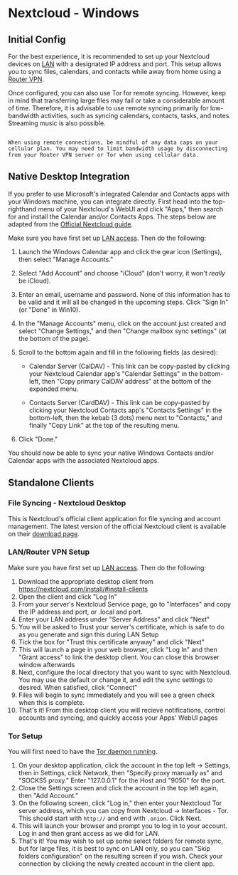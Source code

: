 # Nextcloud - Windows

## Initial Config

For the best experience, it is recommended to set up your Nextcloud devices on [LAN](/user-manual/connecting-locally.md) with a designated IP address and port. This setup allows you to sync files, calendars, and contacts while away from home using a [Router VPN](/user-manual/connecting-remotely/router-vpn.md).

Once configured, you can also use Tor for remote syncing. However, keep in mind that transferring large files may fail or take a considerable amount of time. Therefore, it is advisable to use remote syncing primarily for low-bandwidth activities, such as syncing calendars, contacts, tasks, and notes. Streaming music is also possible.

```admonish warning

When using remote connections, be mindful of any data caps on your cellular plan. You may need to limit bandwidth usage by disconnecting from your Router VPN server or Tor when using cellular data.

```

## Native Desktop Integration

If you prefer to use Microsoft's integrated Calendar and Contacts apps with your Windows machine, you can integrate directly. First head into the top-righthand menu of your Nextcloud's WebUI and click "Apps," then search for and install the Calendar and/or Contacts Apps. The steps below are adapted from the [Official Nextcloud guide](https://docs.nextcloud.com/server/24/user_manual/en/groupware/sync_windows10.html).

Make sure you have first set up [LAN access](/device-guides/windows/ca.md). Then do the following:

1. Launch the Windows Calendar app and click the gear icon (Settings), then select "Manage Accounts."

1. Select "Add Account" and choose "iCloud" (don't worry, it won't _really_ be iCloud).

1. Enter an email, username and password. None of this information has to be valid and it will all be changed in the upcoming steps. Click "Sign In" (or "Done" in Win10).

1. In the "Manage Accounts" menu, click on the account just created and select "Change Settings," and then "Change mailbox sync settings" (at the bottom of the page).

1. Scroll to the bottom again and fill in the following fields (as desired):

   - Calendar Server (CalDAV) - This link can be copy-pasted by clicking your Nextcloud Calendar app's "Calendar Settings" in the bottom-left, then "Copy primary CalDAV address" at the bottom of the expanded menu.

   - Contacts Server (CardDAV) - This link can be copy-pasted by clicking your Nextcloud Contacts app's "Contacts Settings" in the bottom-left, then the kebab (3 dots) menu next to "Contacts," and finally "Copy Link" at the top of the resulting menu.

1. Click "Done."

You should now be able to sync your native Windows Contacts and/or Calendar apps with the associated Nextcloud apps.

## Standalone Clients

### File Syncing - Nextcloud Desktop

This is Nextcloud's official client application for file syncing and account management. The latest version of the official Nextcloud client is available on their [download page](https://nextcloud.com/install/#install-clients).

### LAN/Router VPN Setup

Make sure you have first set up [LAN access](/device-guides/windows/ca.md). Then do the following:

1. Download the appropriate desktop client from https://nextcloud.com/install/#install-clients
1. Open the client and click "Log In"
1. From your server's Nextcloud Service page, go to "Interfaces" and copy the IP address and port, or .local and port.
1. Enter your LAN address under "Server Address" and click "Next"
1. You will be asked to Trust your server's certificate, which is safe to do as you generate and sign this during LAN Setup
1. Tick the box for "Trust this certificate anyway" and click "Next"
1. This will launch a page in your web browser, click "Log In" and then "Grant access" to link the desktop client. You can close this browser window afterwards
1. Next, configure the local directory that you want to sync with Nextcloud. You may use the default or change it, and edit the sync settings to desired. When satisfied, click "Connect"
1. Files will begin to sync immediately and you will see a green check when this is complete.
1. That's it! From this desktop client you will recieve notifications, control accounts and syncing, and quickly access your Apps' WebUI pages

### Tor Setup

You will first need to have the [Tor daemon running](/device-guides/windows/tor.md).

1. On your desktop application, click the account in the top left -> Settings, then in Settings, click Network, then "Specify proxy manually as" and "SOCKS5 proxy." Enter "127.0.0.1" for the Host and "9050" for the port.
1. Close the Settings screen and click the account in the top left again, then "Add Account."
1. On the following screen, click "Log in," then enter your Nextcloud Tor server address, which you can copy from Nextcloud -> Interfaces - Tor. This should start with `http://` and end with `.onion`. Click Next.
1. This will launch your browser and prompt you to log in to your account. Log in and then grant access as we did for LAN.
1. That's it! You may wish to set up some select folders for remote sync, but for large files, it is best to sync on LAN only, so you can "Skip folders configuration" on the resulting screen if you wish. Check your connection by clicking the newly created account in the client app.
